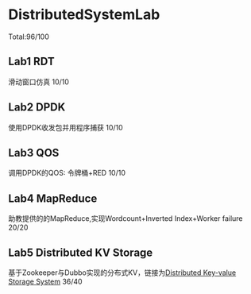 # DistributedSystemLab
Total:96/100
## Lab1 RDT
滑动窗口仿真 10/10

## Lab2 DPDK
使用DPDK收发包并用程序捕获 10/10

## Lab3 QOS
调用DPDK的QOS: 令牌桶+RED 10/10

## Lab4 MapReduce
助教提供的的MapReduce,实现Wordcount+Inverted Index+Worker failure 20/20

## Lab5 Distributed KV Storage
基于Zookeeper与Dubbo实现的分布式KV，链接为[Distributed Key-value Storage System](https://github.com/sjtuzwj/DistributedKeyValueStorage) 36/40
